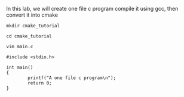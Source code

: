 In this lab, we will create one file c program compile it using gcc, then convert it into cmake

`mkdir cmake_tutorial`

`cd cmake_tutorial`

`vim main.c`

```
#include <stdio.h>

int main()
{
        printf("A one file c program\n");
        return 0;
}
```

